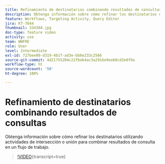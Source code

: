 ```yaml
---
title: Refinamiento de destinatarios combinando resultados de consultas
description: Obtenga información sobre cómo refinar los destinatarios utilizando actividades de intersección o unión para combinar resultados de consulta en un flujo de trabajo.
feature: Workflows, Targeting Activity, Query Editor
jira: KT-7844
thumbnail: 334304.jpg
doc-type: feature video
activity: use
team: WWFRE
role: User
level: Intermediate
exl-id: 727bee00-d319-4b1f-ad3e-bb6e233c2566
source-git-commit: 4d21755204c22fbeb4ac3a2916e9ee68cd2e0f9a
workflow-type: ht
source-wordcount: '50'
ht-degree: 100%

---
```


# Refinamiento de destinatarios combinando resultados de consultas

Obtenga información sobre cómo refinar los destinatarios utilizando actividades de intersección o unión para combinar resultados de consulta en un flujo de trabajo.

>[!VIDEO](https://video.tv.adobe.com/v/3426431?quality=12&learn=on&captions=spa){transcript=true}
